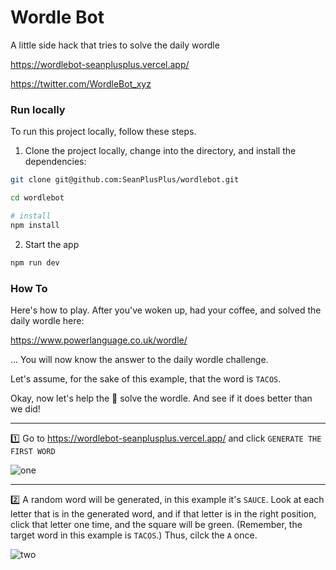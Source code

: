 # Wordle Bot

A little side hack that tries to solve the daily wordle

https://wordlebot-seanplusplus.vercel.app/

https://twitter.com/WordleBot_xyz

### Run locally

To run this project locally, follow these steps.

1. Clone the project locally, change into the directory, and install the dependencies:

```sh
git clone git@github.com:SeanPlusPlus/wordlebot.git

cd wordlebot

# install 
npm install
```

2. Start the app

```sh
npm run dev
```

### How To

Here's how to play. After you've woken up, had your coffee, and solved the daily wordle here:

https://www.powerlanguage.co.uk/wordle/

... You will now know the answer to the daily wordle challenge. 

Let's assume, for the sake of this example, that the word is `TACOS`.

Okay, now let's help the 🤖 solve the wordle. And see if it does better than we did!

---

1️⃣ Go to https://wordlebot-seanplusplus.vercel.app/ and click `GENERATE THE FIRST WORD`

![one](https://i.imgur.com/3lWwqfI.png)

---

2️⃣ A random word will be generated, in this example it's `SAUCE`. Look at each letter that is in the generated word, and if that letter is in the right position, click that letter one time, and the square will be green. (Remember, the target word in this example is `TACOS`.) Thus, cilck the `A` once.

![two](https://i.imgur.com/WuZoJtu.png)
